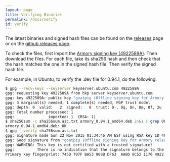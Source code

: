 ```yaml
---
layout: page
title: Verifying Binaries
permalink: /docs/verify
id: verify
---
```


The latest binaries and signed hash files can be found on the [releases](/releases) page or on the [github releases page](https://github.com/goatpig/BitcoinArmory/releases).

To check the files, first import the [Armory signing key (4922589A)](http://keyserver.ubuntu.com/pks/lookup?search=goatpig). Then download the files. For each file, take its sha256 hash and then check that the hash matches the one in the signed hash file. Then verify the signed hash file.

For example, in Ubuntu, to verify the .dev file for 0.94.1, do the following.

~~~bash
$ gpg --recv-keys --keyserver keyserver.ubuntu.com 4922589A
gpg: requesting key 4922589A from hkp server keyserver.ubuntu.com
gpg: key 4922589A: public key "goatpig (Offline signing key for Armory releases) <moothecowlord@gmail.com>" imported
gpg: 3 marginal(s) needed, 1 complete(s) needed, PGP trust model
gpg: depth: 0  valid:   2  signed:   0  trust: 0-, 0q, 0n, 0m, 0f, 2u
gpg: Total number processed: 1
gpg:               imported: 1  (RSA: 1)
$ sha256sum -c sha256sum.asc.txt armory_0.94.1_amd64.deb 2>&1 | grep OK
armory_0.94.1_amd64.deb: OK
$ gpg --verify sha256sum.asc.txt 
gpg: Signature made Sun 22 Nov 2015 01:34:46 AM EST using RSA key ID 4922589A
gpg: Good signature from "goatpig (Offline signing key for Armory releases) <moothecowlord@gmail.com>"
gpg: WARNING: This key is not certified with a trusted signature!
gpg:          There is no indication that the signature belongs to the owner.
Primary key fingerprint: 745D 707F BA53 968B DF63  AA8D 8C52 1176 4922 589A
~~~
